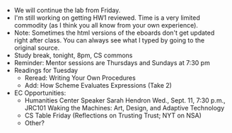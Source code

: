 * We will continue the lab from Friday.
* I'm still working on getting HW1 reviewed.  Time is a very limited commodity
  (as I think you all know from your own experience).
* Note: Sometimes the html versions of the eboards don't get updated 
  right after class.  You can always see what I typed by going to the 
  original source.
* Study break, tonight, 8pm, CS commons
* Reminder: Mentor sessions are Thursdays and Sundays at 7:30 pm
* Readings for Tuesday 
    * Reread: Writing Your Own Procedures
    * Add: How Scheme Evaluates Expressions (Take 2)
* EC Opportunities:
    * Humanities Center Speaker Sarah Hendron
      Wed., Sept. 11, 7:30 p.m., JRC101
      Waking the Machines: Art, Design, and Adaptive Technology
    * CS Table Friday (Reflections on Trusting Trust; NYT on NSA)
    * Other?
